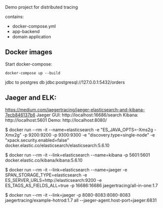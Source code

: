 Demo project for distributed tracing

contains:
- docker-compose.yml
- app-backend 
- domain application


## Docker images

Start docker-compose:

`docker-compose up --build`


jdbc to postgres db
jdbc:postgresql://127.0.0.1:5432/orders



## Jaeger and ELK:
https://medium.com/jaegertracing/jaeger-elasticsearch-and-kibana-7ecb846137b6
Jaeger GUI: http://localhost:16686/search
Kibana: http://localhost:5601
Demo: http://localhost:8080/


$ docker run --rm -it --name=elasticsearch -e "ES_JAVA_OPTS=-Xms2g -Xmx2g" -p 9200:9200 -p 9300:9300 -e "discovery.type=single-node" -e "xpack.security.enabled=false" docker.elastic.co/elasticsearch/elasticsearch:5.6.10

$ docker run --rm -it --link=elasticsearch --name=kibana -p 5601:5601 docker.elastic.co/kibana/kibana:5.6.10

$ docker run --rm -it --link=elasticsearch --name=jaeger -e SPAN_STORAGE_TYPE=elasticsearch -e ES_SERVER_URLS=http://elasticsearch:9200 -e ES_TAGS_AS_FIELDS_ALL=true -p 16686:16686 jaegertracing/all-in-one:1.7

$ docker run --rm -it --link=jaeger -p 8080-8083:8080-8083 jaegertracing/example-hotrod:1.7 all --jaeger-agent.host-port=jaeger:6831
